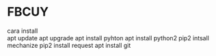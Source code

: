 # FBCUY
cara install   
apt update 
apt upgrade 
apt install pyhton 
apt install python2 
pip2 intsall mechanize 
pip2 install request 
apt install git
